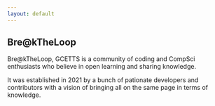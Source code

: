 ```yaml
---
layout: default
---
```


## Bre@kTheLoop

Bre@kTheLoop, GCETTS is a community of coding and CompSci enthusiasts 
who believe in open learning and sharing knowledge.

It was established in 2021 by a bunch of pationate developers and contributors 
with a vision of bringing all on the same page in terms of knowledge.

<!-- ### Support or Contact -->
